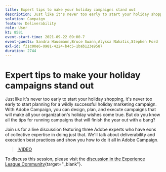 ```yaml
---
title: Expert tips to make your holiday campaigns stand out
description: Just like it's never too early to start your holiday shopping, it's never too early to start planning for a wildly successful holiday marketing campaign. With Adobe Campaign, you can design, plan, and execute campaigns that will make all your organization's holiday wishes come true. But do you know all the tips for running campaigns that will finish the year out with a bang? Join us for a live discussion featuring three Adobe experts who have eons of collective expertise in doing just that. We'll talk about deliverability and execution best practices and show you how to do it all in Adobe Campaign.
solution: Campaign
feature: Deliverability
role: User
kt: 8581
event-start-time: 2021-09-22 09:00-7
event-guests: Sandra Hausmann,Bruce Swann,Alyssa Nahatis,Stephen Ford
exl-id: f31c00e6-0981-4224-b4c5-1bab123e9587
duration: 2744
---
```

# Expert tips to make your holiday campaigns stand out

Just like it's never too early to start your holiday shopping, it's never too early to start planning for a wildly successful holiday marketing campaign. With Adobe Campaign, you can design, plan, and execute campaigns that will make all your organization's holiday wishes come true. But do you know all the tips for running campaigns that will finish the year out with a bang? 

Join us for a live discussion featuring three Adobe experts who have eons of collective expertise in doing just that. We'll talk about deliverability and execution best practices and show you how to do it all in Adobe Campaign.

>[!VIDEO](https://video.tv.adobe.com/v/337219/?quality=12&learn=on)

To discuss this session, please visit the [discussion in the Experience League Community](https://experienceleaguecommunities.adobe.com/t5/adobe-campaign-classic/questions-and-discussion-for-experience-league-live-ep-3-expert/td-p/425205){target="_blank"}.

